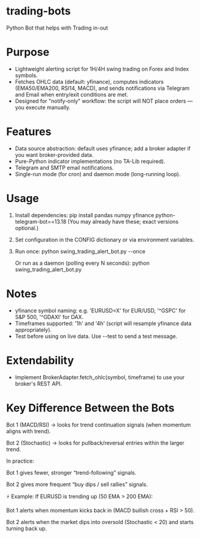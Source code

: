 # trading-bots
Python Bot that helps with Trading in-out

# Purpose
- Lightweight alerting script for 1H/4H swing trading on Forex and Index symbols.
- Fetches OHLC data (default: yfinance), computes indicators (EMA50/EMA200, RSI14, MACD),
  and sends notifications via Telegram and Email when entry/exit conditions are met.
- Designed for "notify-only" workflow: the script will NOT place orders — you execute manually.

# Features
- Data source abstraction: default uses yfinance; add a broker adapter if you want broker-provided data.
- Pure-Python indicator implementations (no TA-Lib required).
- Telegram and SMTP email notifications.
- Single-run mode (for cron) and daemon mode (long-running loop).

# Usage
1) Install dependencies:
   pip install pandas numpy yfinance python-telegram-bot==13.18
   (You may already have these; exact versions optional.)

2) Set configuration in the CONFIG dictionary or via environment variables.

3) Run once:
   python swing_trading_alert_bot.py --once

   Or run as a daemon (polling every N seconds):
   python swing_trading_alert_bot.py

# Notes
- yfinance symbol naming: e.g. 'EURUSD=X' for EUR/USD, '^GSPC' for S&P 500, '^GDAXI' for DAX.
- Timeframes supported: '1h' and '4h' (script will resample yfinance data appropriately).
- Test before using on live data. Use --test to send a test message.

# Extendability
- Implement BrokerAdapter.fetch_ohlc(symbol, timeframe) to use your broker's REST API.


# Key Difference Between the Bots

Bot 1 (MACD/RSI) → looks for trend continuation signals (when momentum aligns with trend).

Bot 2 (Stochastic) → looks for pullback/reversal entries within the larger trend.

In practice:

Bot 1 gives fewer, stronger “trend-following” signals.

Bot 2 gives more frequent “buy dips / sell rallies” signals.

⚡ Example:
If EURUSD is trending up (50 EMA > 200 EMA):

Bot 1 alerts when momentum kicks back in (MACD bullish cross + RSI > 50).

Bot 2 alerts when the market dips into oversold (Stochastic < 20) and starts turning back up.